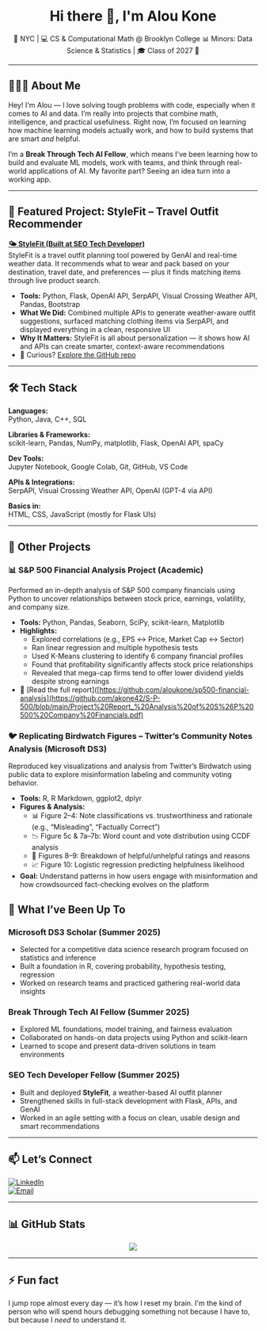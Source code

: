 <h1 align="center">Hi there 👋, I'm Alou Kone</h1>

<p align="center">
  📍 NYC | 💻 CS & Computational Math @ Brooklyn College  
  📊 Minors: Data Science & Statistics | 🎓 Class of 2027  
  🚀
</p>

---

## 👨🏾‍💻 About Me

Hey! I'm Alou — I love solving tough problems with code, especially when it comes to AI and data. I’m really into projects that combine math, intelligence, and practical usefulness. Right now, I’m focused on learning how machine learning models actually work, and how to build systems that are smart *and* helpful.

I’m a **Break Through Tech AI Fellow**, which means I’ve been learning how to build and evaluate ML models, work with teams, and think through real-world applications of AI. My favorite part? Seeing an idea turn into a working app.

---

## 🎯 Featured Project: StyleFit – Travel Outfit Recommender

**[🌤 StyleFit (Built at SEO Tech Developer)]([https://github.com/aloukone/StyleFit](https://github.com/mayokunl/Weather-Based-Outfit-Planner))**  
StyleFit is a travel outfit planning tool powered by GenAI and real-time weather data. It recommends what to wear and pack based on your destination, travel date, and preferences — plus it finds matching items through live product search.

- **Tools:** Python, Flask, OpenAI API, SerpAPI, Visual Crossing Weather API, Pandas, Bootstrap  
- **What We Did:** Combined multiple APIs to generate weather-aware outfit suggestions, surfaced matching clothing items via SerpAPI, and displayed everything in a clean, responsive UI  
- **Why It Matters:** StyleFit is all about personalization — it shows how AI and APIs can create smarter, context-aware recommendations  
- 👀 Curious? [Explore the GitHub repo]([https://github.com/aloukone/StyleFit](https://github.com/mayokunl/Weather-Based-Outfit-Planner))

---

## 🛠 Tech Stack

**Languages:**  
Python, Java, C++, SQL

**Libraries & Frameworks:**  
scikit-learn, Pandas, NumPy, matplotlib, Flask, OpenAI API, spaCy

**Dev Tools:**  
Jupyter Notebook, Google Colab, Git, GitHub, VS Code

**APIs & Integrations:**  
SerpAPI, Visual Crossing Weather API, OpenAI (GPT-4 via API)

**Basics in:**  
HTML, CSS, JavaScript (mostly for Flask UIs)

---

## 🚀 Other Projects

### 📊 S&P 500 Financial Analysis Project (Academic)  
Performed an in-depth analysis of S&P 500 company financials using Python to uncover relationships between stock price, earnings, volatility, and company size.

- **Tools:** Python, Pandas, Seaborn, SciPy, scikit-learn, Matplotlib  
- **Highlights:**
  - Explored correlations (e.g., EPS ↔ Price, Market Cap ↔ Sector)
  - Ran linear regression and multiple hypothesis tests
  - Used K-Means clustering to identify 6 company financial profiles
  - Found that profitability significantly affects stock price relationships
  - Revealed that mega-cap firms tend to offer lower dividend yields despite strong earnings
- 📄 [Read the full report]([https://github.com/aloukone/sp500-financial-analysis](https://github.com/akone42/S-P-500/blob/main/Project%20Report_%20Analysis%20of%20S%26P%20500%20Company%20Financials.pdf)

### 🐦 Replicating Birdwatch Figures – Twitter’s Community Notes Analysis (Microsoft DS3)  
Reproduced key visualizations and analysis from Twitter’s Birdwatch using public data to explore misinformation labeling and community voting behavior.

- **Tools:** R, R Markdown, ggplot2, dplyr  
- **Figures & Analysis:**
  - 📊 Figure 2–4: Note classifications vs. trustworthiness and rationale (e.g., “Misleading”, “Factually Correct”)  
  - 📉 Figure 5c & 7a–7b: Word count and vote distribution using CCDF analysis  
  - 💬 Figures 8–9: Breakdown of helpful/unhelpful ratings and reasons  
  - 📈 Figure 10: Logistic regression predicting helpfulness likelihood  
- **Goal:** Understand patterns in how users engage with misinformation and how crowdsourced fact-checking evolves on the platform


## 🧰 What I’ve Been Up To

### **Microsoft DS3 Scholar (Summer 2025)**  
- Selected for a competitive data science research program focused on statistics and inference  
- Built a foundation in R, covering probability, hypothesis testing, regression
- Worked on research teams and practiced gathering real-world data insights

### **Break Through Tech AI Fellow (Summer 2025)**  
- Explored ML foundations, model training, and fairness evaluation  
- Collaborated on hands-on data projects using Python and scikit-learn  
- Learned to scope and present data-driven solutions in team environments

### **SEO Tech Developer Fellow (Summer 2025)**  
- Built and deployed **StyleFit**, a weather-based AI outfit planner  
- Strengthened skills in full-stack development with Flask, APIs, and GenAI  
- Worked in an agile setting with a focus on clean, usable design and smart recommendations

---

## 📫 Let’s Connect

[![LinkedIn](https://img.shields.io/badge/LinkedIn-blue?style=for-the-badge&logo=linkedin&logoColor=white)](https://www.linkedin.com/in/alou-kone)  
[![Email](https://img.shields.io/badge/Gmail-D14836?style=for-the-badge&logo=gmail&logoColor=white)](mailto:konealoubadra@gmail.com)

---

## 📊 GitHub Stats

<p align="center">
  <img src="https://github-readme-stats.vercel.app/api?username=akone42&show_icons=true&theme=tokyonight" />
</p>

---

## ⚡ Fun fact

I jump rope almost every day — it’s how I reset my brain. I'm the kind of person who will spend hours debugging something not because I have to, but because I *need* to understand it.
